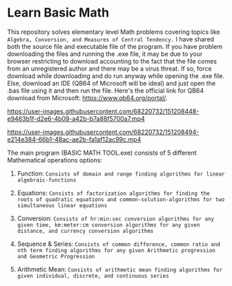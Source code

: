 # Learn Basic Math

This repository solves elementary level Math problems covering topics like `Algebra, Conversion, and Measures of Central Tendency.` I have shared both the source file and executable file of the program. If you have problem downloading the files and running the .exe file, it may be due to your browser restricting to download accounting to the fact that the file comes from an unregistered author and there may be a virus threat. If so, force download while downloading and do run anyway while opening the .exe file. Else, download an IDE (QB64 of Microsoft will be ideal) and just open the .bas file using it and then run the file. Here's the official link for QB64 download from Microsoft: https://www.qb64.org/portal/.

https://user-images.githubusercontent.com/68220732/151208448-e9463b1f-d2e6-4b09-a42b-b7a88f5700a7.mp4

https://user-images.githubusercontent.com/68220732/151208494-e214e384-66b1-48ac-ae2b-fa1af12ac99c.mp4

The main program (BASIC MATH TOOL.exe) consists of 5 different Mathematical operations options:

1.	Function: `Consists of domain and range finding algorithms for linear algebraic-functions`

2.	Equations: `Consists of factorization algorithms for finding the roots of quadratic equations and common-solution-algorithms for two simultaneous linear equations`

3.	Conversion: `Consists of hr:min:sec conversion algorithms for any given time, km:meter:cm conversion algorithms for any given distance, and currency conversion algorithms`

4.	 Sequence & Series: `Consists of common difference, common ratio and nth term finding algorithms for any given Arithmetic progression and Geometric Progression`

5.	Arithmetic Mean: `Consists of arithmetic mean finding algorithms for given individual, discrete, and continuous series`
